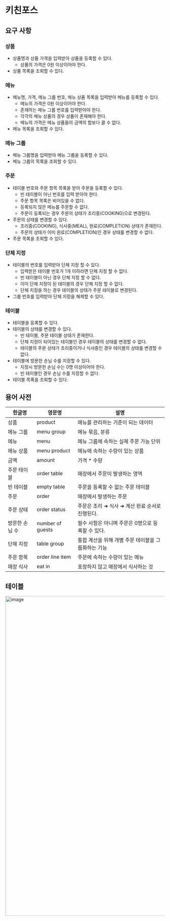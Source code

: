 # 키친포스

## 요구 사항

### 상품

- 상품명과 상품 가격을 입력받아 상품을 등록할 수 있다.
    - 상품의 가격은 0원 이상이어야 한다.
- 상품 목록을 조회할 수 있다.

### 메뉴

- 메뉴명, 가격, 메뉴 그룹 번호, 메뉴 상품 목록을 입력받아 메뉴를 등록할 수 있다.
    - 메뉴의 가격은 0원 이상이어야 한다.
    - 존재하는 메뉴 그룹 번호를 입력받아야 한다.
    - 각각의 메뉴 상품의 경우 상품이 존재해야 한다.
    - 메뉴의 가격은 메뉴 상품들의 금액의 합보다 클 수 없다.
- 메뉴 목록을 조회할 수 있다.

### 메뉴 그룹

- 메뉴 그룹명을 입력받아 메뉴 그룹을 등록할 수 있다.
- 메뉴 그룹의 목록을 조회할 수 있다.

### 주문

- 테이블 번호와 주문 항목 목록을 받아 주문을 등록할 수 있다.
    - 빈 테이블이 아닌 번호를 입력 받아야 한다.
    - 주문 항목 목록은 비어있을 수 없다.
    - 등록되지 않은 메뉴를 주문할 수 없다.
    - 주문이 등록되는 경우 주문의 상태가 조리중(COOKING)으로 변경된다.
- 주문의 상태를 변경할 수 있다.
    - 조리중(COOKING), 식사중(MEAL), 완료(COMPLETION) 상태가 존재한다.
    - 주문의 상태가 이미 완료(COMPLETION)인 경우 상태를 변경할 수 없다.
- 주문 목록을 조회할 수 있다.

### 단체 지정

- 테이블의 번호를 입력받아 단체 지정 할 수 있다.
    - 입력받은 테이블 번호가 1개 이하라면 단체 지정 할 수 없다.
    - 빈 테이블이 아닌 경우 단체 지정 할 수 없다.
    - 이미 단체 지정이 된 테이블의 경우 단체 지정 할 수 없다.
    - 단체 지정을 하는 경우 테이블의 상태가 주문 테이블로 변경된다.
- 그룹 번호를 입력받아 단체 지정을 해제할 수 있다.

### 테이블

- 테이블을 등록할 수 있다.
- 테이블의 상태를 변경할 수 있다.
    - 빈 테이블, 주문 테이블 상태가 존재한다.
    - 단체 지정이 되어있는 테이블인 경우 테이블의 상태를 변경할 수 없다.
    - 테이블의 주문 상태가 조리중이거나 식사중인 경우 테이블의 상태를 변경할 수 없다.
- 테이블에 방문한 손님 수를 지정할 수 있다.
    - 지정시 방문한 손님 수는 0명 이상이어야 한다.
    - 빈 테이블인 경우 손님 수를 지정할 수 없다.
- 테이블 목록을 조회할 수 있다.

## 용어 사전

| 한글명      | 영문명              | 설명                            |
|----------|------------------|-------------------------------|
| 상품       | product          | 메뉴를 관리하는 기준이 되는 데이터           |
| 메뉴 그룹    | menu group       | 메뉴 묶음, 분류                     |
| 메뉴       | menu             | 메뉴 그룹에 속하는 실제 주문 가능 단위        |
| 메뉴 상품    | menu product     | 메뉴에 속하는 수량이 있는 상품             |
| 금액       | amount           | 가격 * 수량                       |
| 주문 테이블   | order table      | 매장에서 주문이 발생하는 영역              |
| 빈 테이블    | empty table      | 주문을 등록할 수 없는 주문 테이블           |
| 주문       | order            | 매장에서 발생하는 주문                  |
| 주문 상태    | order status     | 주문은 조리 ➜ 식사 ➜ 계산 완료 순서로 진행된다. |
| 방문한 손님 수 | number of guests | 필수 사항은 아니며 주문은 0명으로 등록할 수 있다. |
| 단체 지정    | table group      | 통합 계산을 위해 개별 주문 테이블을 그룹화하는 기능 |
| 주문 항목    | order line item  | 주문에 속하는 수량이 있는 메뉴             |
| 매장 식사    | eat in           | 포장하지 않고 매장에서 식사하는 것           |

## 테이블

<img width="1011" alt="image" src="https://github.com/greeng00se/greeng00se.github.io/assets/58586537/1c2a352e-bed7-4c0f-89ed-8d6d31487b9c">
